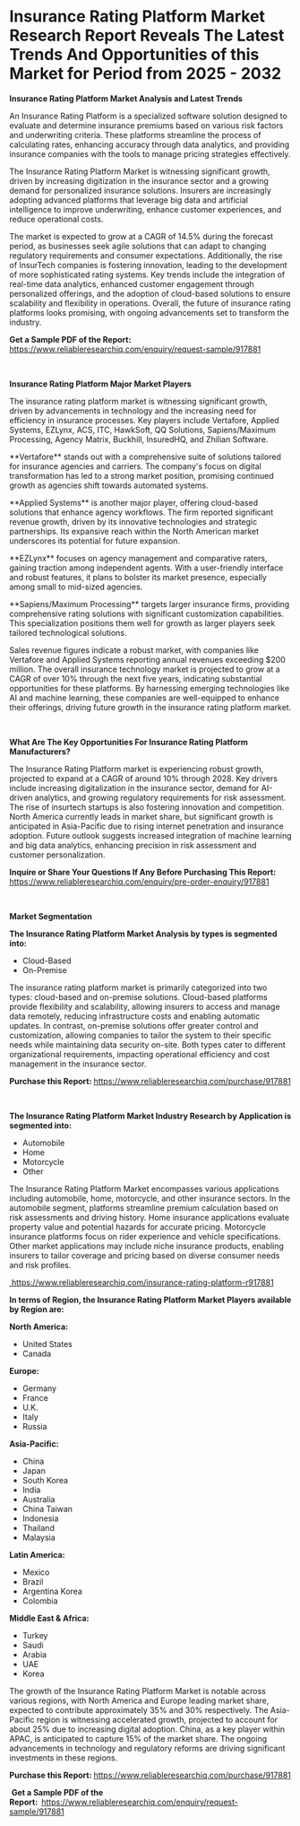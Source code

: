 <p><h1>Insurance Rating Platform Market Research Report Reveals The Latest Trends And Opportunities of this Market for Period from 2025 - 2032</h1></p><p><strong>Insurance Rating Platform Market Analysis and Latest Trends</strong></p>
<p><p>An Insurance Rating Platform is a specialized software solution designed to evaluate and determine insurance premiums based on various risk factors and underwriting criteria. These platforms streamline the process of calculating rates, enhancing accuracy through data analytics, and providing insurance companies with the tools to manage pricing strategies effectively. </p><p>The Insurance Rating Platform Market is witnessing significant growth, driven by increasing digitization in the insurance sector and a growing demand for personalized insurance solutions. Insurers are increasingly adopting advanced platforms that leverage big data and artificial intelligence to improve underwriting, enhance customer experiences, and reduce operational costs. </p><p>The market is expected to grow at a CAGR of 14.5% during the forecast period, as businesses seek agile solutions that can adapt to changing regulatory requirements and consumer expectations. Additionally, the rise of InsurTech companies is fostering innovation, leading to the development of more sophisticated rating systems. Key trends include the integration of real-time data analytics, enhanced customer engagement through personalized offerings, and the adoption of cloud-based solutions to ensure scalability and flexibility in operations. Overall, the future of insurance rating platforms looks promising, with ongoing advancements set to transform the industry.</p></p>
<p><strong>Get a Sample PDF of the Report:&nbsp;</strong> <a href="https://www.reliableresearchiq.com/enquiry/request-sample/917881?utm_campaign=2336&utm_medium=2&utm_source=Github&utm_content=ia&utm_term=18042025&utm_id=insurance-rating-platform">https://www.reliableresearchiq.com/enquiry/request-sample/917881</a></p>
<p>&nbsp;</p>
<p><strong>Insurance Rating Platform Major Market Players</strong></p>
<p><p>The insurance rating platform market is witnessing significant growth, driven by advancements in technology and the increasing need for efficiency in insurance processes. Key players include Vertafore, Applied Systems, EZLynx, ACS, ITC, HawkSoft, QQ Solutions, Sapiens/Maximum Processing, Agency Matrix, Buckhill, InsuredHQ, and Zhilian Software.</p><p>**Vertafore** stands out with a comprehensive suite of solutions tailored for insurance agencies and carriers. The company's focus on digital transformation has led to a strong market position, promising continued growth as agencies shift towards automated systems.</p><p>**Applied Systems** is another major player, offering cloud-based solutions that enhance agency workflows. The firm reported significant revenue growth, driven by its innovative technologies and strategic partnerships. Its expansive reach within the North American market underscores its potential for future expansion.</p><p>**EZLynx** focuses on agency management and comparative raters, gaining traction among independent agents. With a user-friendly interface and robust features, it plans to bolster its market presence, especially among small to mid-sized agencies.</p><p>**Sapiens/Maximum Processing** targets larger insurance firms, providing comprehensive rating solutions with significant customization capabilities. This specialization positions them well for growth as larger players seek tailored technological solutions.</p><p>Sales revenue figures indicate a robust market, with companies like Vertafore and Applied Systems reporting annual revenues exceeding $200 million. The overall insurance technology market is projected to grow at a CAGR of over 10% through the next five years, indicating substantial opportunities for these platforms. By harnessing emerging technologies like AI and machine learning, these companies are well-equipped to enhance their offerings, driving future growth in the insurance rating platform market.</p></p>
<p>&nbsp;</p>
<p><strong>What Are The Key Opportunities For Insurance Rating Platform Manufacturers?</strong></p>
<p><p>The Insurance Rating Platform market is experiencing robust growth, projected to expand at a CAGR of around 10% through 2028. Key drivers include increasing digitalization in the insurance sector, demand for AI-driven analytics, and growing regulatory requirements for risk assessment. The rise of insurtech startups is also fostering innovation and competition. North America currently leads in market share, but significant growth is anticipated in Asia-Pacific due to rising internet penetration and insurance adoption. Future outlook suggests increased integration of machine learning and big data analytics, enhancing precision in risk assessment and customer personalization.</p></p>
<p><strong>Inquire or Share Your Questions If Any Before Purchasing This Report:</strong> <a href="https://www.reliableresearchiq.com/enquiry/pre-order-enquiry/917881?utm_campaign=2336&utm_medium=2&utm_source=Github&utm_content=ia&utm_term=18042025&utm_id=insurance-rating-platform">https://www.reliableresearchiq.com/enquiry/pre-order-enquiry/917881</a></p>
<p>&nbsp;</p>
<p><strong>Market Segmentation</strong></p>
<p><strong>The Insurance Rating Platform Market Analysis by types is segmented into:</strong></p>
<p><ul><li>Cloud-Based</li><li>On-Premise</li></ul></p>
<p><p>The insurance rating platform market is primarily categorized into two types: cloud-based and on-premise solutions. Cloud-based platforms provide flexibility and scalability, allowing insurers to access and manage data remotely, reducing infrastructure costs and enabling automatic updates. In contrast, on-premise solutions offer greater control and customization, allowing companies to tailor the system to their specific needs while maintaining data security on-site. Both types cater to different organizational requirements, impacting operational efficiency and cost management in the insurance sector.</p></p>
<p><strong>Purchase this Report:&nbsp;</strong><a href="https://www.reliableresearchiq.com/purchase/917881?utm_campaign=2336&utm_medium=2&utm_source=Github&utm_content=ia&utm_term=18042025&utm_id=insurance-rating-platform">https://www.reliableresearchiq.com/purchase/917881</a></p>
<p>&nbsp;</p>
<p><strong>The Insurance Rating Platform Market Industry Research by Application is segmented into:</strong></p>
<p><ul><li>Automobile</li><li>Home</li><li>Motorcycle</li><li>Other</li></ul></p>
<p><p>The Insurance Rating Platform Market encompasses various applications including automobile, home, motorcycle, and other insurance sectors. In the automobile segment, platforms streamline premium calculation based on risk assessments and driving history. Home insurance applications evaluate property value and potential hazards for accurate pricing. Motorcycle insurance platforms focus on rider experience and vehicle specifications. Other market applications may include niche insurance products, enabling insurers to tailor coverage and pricing based on diverse consumer needs and risk profiles.</p></p>
<p><a href="https://www.reliableresearchiq.com/insurance-rating-platform-r917881?utm_campaign=2336&utm_medium=2&utm_source=Github&utm_content=ia&utm_term=18042025&utm_id=insurance-rating-platform">&nbsp;https://www.reliableresearchiq.com/insurance-rating-platform-r917881</a></p>
<p><strong>In terms of Region, the Insurance Rating Platform Market Players available by Region are:</strong></p>
<p>
    <p> <strong> North America: </strong>
        <ul>
            <li>United States</li>
            <li>Canada</li>
        </ul>
        </p> 
    <p> <strong> Europe: </strong>
        <ul>
            <li>Germany</li>
            <li>France</li>
            <li>U.K.</li>
            <li>Italy</li>
            <li>Russia</li>
        </ul>
        </p> 
    <p> <strong> Asia-Pacific: </strong>
        <ul>
            <li>China</li>
            <li>Japan</li>
            <li>South Korea</li>
            <li>India</li>
            <li>Australia</li>
            <li>China Taiwan</li>
            <li>Indonesia</li>
            <li>Thailand</li>
            <li>Malaysia</li>
        </ul>
        </p> 
    <p> <strong> Latin America: </strong>
        <ul>
            <li>Mexico</li>
            <li>Brazil</li>
            <li>Argentina Korea</li>
            <li>Colombia</li>
        </ul>
        </p> 
    <p> <strong> Middle East & Africa: </strong>
        <ul>
            <li>Turkey</li>
            <li>Saudi</li>
            <li>Arabia</li>
            <li>UAE</li>
            <li>Korea</li>
        </ul>
    </p>
    </p>
<p><p>The growth of the Insurance Rating Platform Market is notable across various regions, with North America and Europe leading market share, expected to contribute approximately 35% and 30% respectively. The Asia-Pacific region is witnessing accelerated growth, projected to account for about 25% due to increasing digital adoption. China, as a key player within APAC, is anticipated to capture 15% of the market share. The ongoing advancements in technology and regulatory reforms are driving significant investments in these regions.</p></p>
<p><strong>Purchase this Report: </strong><a href="https://www.reliableresearchiq.com/purchase/917881?utm_campaign=2336&utm_medium=2&utm_source=Github&utm_content=ia&utm_term=18042025&utm_id=insurance-rating-platform">https://www.reliableresearchiq.com/purchase/917881</a></p>
<p>&nbsp;<strong>Get a Sample PDF of the Report:&nbsp;&nbsp;</strong><a href="https://www.reliableresearchiq.com/enquiry/request-sample/917881?utm_campaign=2336&utm_medium=2&utm_source=Github&utm_content=ia&utm_term=18042025&utm_id=insurance-rating-platform">https://www.reliableresearchiq.com/enquiry/request-sample/917881</a></p>
<p><strong></strong></p>
<p><p></p><p></p><p></p></p>